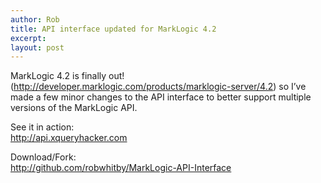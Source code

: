 ```yaml
---
author: Rob
title: API interface updated for MarkLogic 4.2
excerpt:
layout: post
---
```


MarkLogic 4.2 is finally out! (<http://developer.marklogic.com/products/marklogic-server/4.2>) so I’ve made a few minor changes to the API interface to better support multiple versions of the MarkLogic API.

See it in action:  
<http://api.xqueryhacker.com>

Download/Fork:  
<http://github.com/robwhitby/MarkLogic-API-Interface>